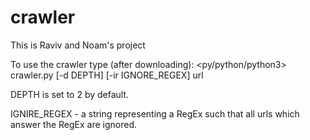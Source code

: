 # crawler

This is Raviv and Noam's project

To use the crawler type (after downloading): <py/python/python3> crawler.py [-d DEPTH] [-ir IGNORE_REGEX] url

DEPTH is set to 2 by default.

IGNIRE_REGEX - a string representing a RegEx such that all urls which answer the RegEx are ignored.
